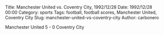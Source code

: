 Title: Manchester United vs. Coventry City, 1992/12/28
Date: 1992/12/28 00:00
Category: sports
Tags: football, football scores, Manchester United, Coventry City
Slug: manchester-united-vs-coventry-city
Author: carbonero


Manchester United 5 - 0 Coventry City
